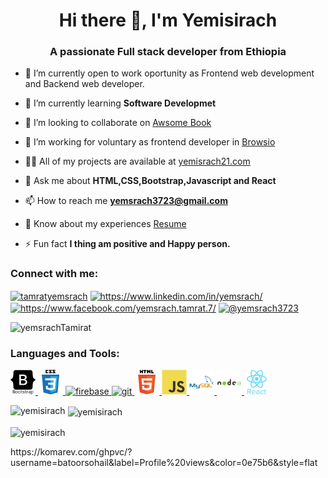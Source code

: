 <h1 align="center">Hi there 👋, I'm Yemisirach</h1>
<h3 align="center">A passionate Full stack developer from Ethiopia</h3>

-  🤝 I’m currently open to work oportunity as Frontend web development and Backend web developer.

- 🌱 I’m currently learning **Software Developmet**

- 👯 I’m looking to collaborate on [Awsome Book](https://yemisirach.github.io/Awsome-book-ES6/)

- 🔭 I’m working for voluntary as frontend developer in [Browsio](https://browsio.co.uk)

- 👨‍💻 All of my projects are available at [yemisrach21.com](yemisrach21.com)

- 💬 Ask me about **HTML,CSS,Bootstrap,Javascript and React**

- 📫 How to reach me **yemsrach3723@gmail.com**

- 📄 Know about my experiences [Resume](https://yemisrach21.com/img/Yemisrach-Resume.pdf)

- ⚡ Fun fact **I thing am positive and Happy person.**

<h3 align="left">Connect with me:</h3>
<p align="left">
<a href="https://twitter.com/tamratyemsrach" target="blank"><img align="center" src="https://raw.githubusercontent.com/rahuldkjain/github-profile-readme-generator/master/src/images/icons/Social/twitter.svg" alt="tamratyemsrach" height="30" width="40" /></a>
<a href="https://linkedin.com/in/https://www.linkedin.com/in/yemsrach/" target="blank"><img align="center" src="https://raw.githubusercontent.com/rahuldkjain/github-profile-readme-generator/master/src/images/icons/Social/linked-in-alt.svg" alt="https://www.linkedin.com/in/yemsrach/" height="30" width="40" /></a>
<a href="https://fb.com/https://www.facebook.com/yemsrach.tamrat.7/" target="blank"><img align="center" src="https://raw.githubusercontent.com/rahuldkjain/github-profile-readme-generator/master/src/images/icons/Social/facebook.svg" alt="https://www.facebook.com/yemsrach.tamrat.7/" height="30" width="40" /></a>
<a href="https://www.hackerrank.com/@yemsrach3723" target="blank"><img align="center" src="https://raw.githubusercontent.com/rahuldkjain/github-profile-readme-generator/master/src/images/icons/Social/hackerrank.svg" alt="@yemsrach3723" height="30" width="40" /></a>
</p>

<p align="left"> <img src="https://komarev.com/ghpvc/?username=Yemisirach&label=Profile%20views&color=0e75b6&style=flat" alt="yemsrachTamirat" /> </p>

<h3 align="left">Languages and Tools:</h3>
<p align="left"> <a href="https://getbootstrap.com" target="_blank" rel="noreferrer"> <img src="https://raw.githubusercontent.com/devicons/devicon/master/icons/bootstrap/bootstrap-plain-wordmark.svg" alt="bootstrap" width="40" height="40"/> </a> <a href="https://www.w3schools.com/css/" target="_blank" rel="noreferrer"> <img src="https://raw.githubusercontent.com/devicons/devicon/master/icons/css3/css3-original-wordmark.svg" alt="css3" width="40" height="40"/> </a> <a href="https://firebase.google.com/" target="_blank" rel="noreferrer"> <img src="https://www.vectorlogo.zone/logos/firebase/firebase-icon.svg" alt="firebase" width="40" height="40"/> </a> <a href="https://git-scm.com/" target="_blank" rel="noreferrer"> <img src="https://www.vectorlogo.zone/logos/git-scm/git-scm-icon.svg" alt="git" width="40" height="40"/> </a> <a href="https://www.w3.org/html/" target="_blank" rel="noreferrer"> <img src="https://raw.githubusercontent.com/devicons/devicon/master/icons/html5/html5-original-wordmark.svg" alt="html5" width="40" height="40"/> </a> <a href="https://developer.mozilla.org/en-US/docs/Web/JavaScript" target="_blank" rel="noreferrer"> <img src="https://raw.githubusercontent.com/devicons/devicon/master/icons/javascript/javascript-original.svg" alt="javascript" width="40" height="40"/> </a> <a href="https://www.mysql.com/" target="_blank" rel="noreferrer"> <img src="https://raw.githubusercontent.com/devicons/devicon/master/icons/mysql/mysql-original-wordmark.svg" alt="mysql" width="40" height="40"/> </a> <a href="https://nodejs.org" target="_blank" rel="noreferrer"> <img src="https://raw.githubusercontent.com/devicons/devicon/master/icons/nodejs/nodejs-original-wordmark.svg" alt="nodejs" width="40" height="40"/> </a> <a href="https://reactjs.org/" target="_blank" rel="noreferrer"> <img src="https://raw.githubusercontent.com/devicons/devicon/master/icons/react/react-original-wordmark.svg" alt="react" width="40" height="40"/> </a> </p>

<p><img align="left" src="https://github-readme-stats.vercel.app/api/top-langs?username=yemisirach&show_icons=true&locale=en&layout=compact" alt="yemisirach" /></p>

<p>&nbsp;<img align="center" src="https://github-readme-stats.vercel.app/api?username=yemisirach&show_icons=true&locale=en" alt="yemisirach" /></p>

<p><img align="center" src="https://github-readme-streak-stats.herokuapp.com/?user=yemisirach&" alt="yemisirach" /></p>
https://komarev.com/ghpvc/?username=batoorsohail&label=Profile%20views&color=0e75b6&style=flat
